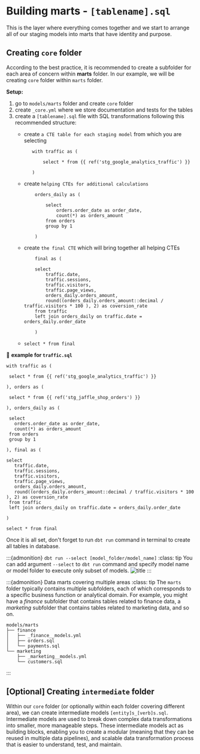 # Building marts - `[tablename].sql`

This is the layer where everything comes together and we start to arrange all of our staging models into marts that have identity and purpose.

## Creating `core` folder

According to the best practice, it is recommended to create a subfolder for each area of concern within **marts** folder. In our example, we will be creating `core` folder within `marts` folder.

**Setup:**
1. go to `models/marts` folder and create `core` folder
2. create `_core.yml` where we store documentation and tests for the tables
3. create a `[tablename].sql` file with SQL transformations following this recommended structure:
    * create `a CTE table for each staging model` from which you are selecting 
         ```
            with traffic as (

                select * from {{ ref('stg_google_analytics_traffic') }}

            )
        ```
    * create `helping CTEs for additional calculations`
        ```
            orders_daily as (

                select
                    orders.order_date as order_date,
                    count(*) as orders_amount
                from orders
                group by 1

            )
        ```
    * create `the final CTE` which will bring together all helping CTEs
        ```
            final as (

            select 
                traffic.date,
                traffic.sessions,
                traffic.visitors,
                traffic.page_views,
                orders_daily.orders_amount,
                round((orders_daily.orders_amount::decimal / traffic.visitors * 100 ), 2) as coversion_rate
            from traffic
            left join orders_daily on traffic.date = orders_daily.order_date

            )
        ```

    * `select * from final`

📝 **example for `traffic.sql`**

 ```
with traffic as (

  select * from {{ ref('stg_google_analytics_traffic') }}

), orders as (

  select * from {{ ref('stg_jaffle_shop_orders') }}

), orders_daily as (

  select
    orders.order_date as order_date,
    count(*) as orders_amount
  from orders
  group by 1

), final as (

select 
    traffic.date,
    traffic.sessions,
    traffic.visitors,
    traffic.page_views,
    orders_daily.orders_amount,
    round((orders_daily.orders_amount::decimal / traffic.visitors * 100 ), 2) as coversion_rate
  from traffic
  left join orders_daily on traffic.date = orders_daily.order_date

)

select * from final
 ```




Once it is all set, don't forget to run `dbt run` command in terminal to create all tables in database.

:::{admonition} `dbt run --select [model_folder/model_name]`
:class: tip
You can add argument `--select` to `dbt run` command and specify model name or model folder to execute only subset of models.
 ![title](../../images/gifs/dbt_marts.gif)
:::


:::{admonition} Data marts covering multiple areas
:class: tip
The `marts` folder typically contains multiple subfolders, each of which corresponds to a specific business function or analytical domain. For example, you might have a *finance* subfolder that contains tables related to finance data, a *marketing* subfolder that contains tables related to marketing data, and so on. 
```
models/marts
├── finance
│   ├── _finance__models.yml
│   ├── orders.sql
│   └── payments.sql
└── marketing
    ├── _marketing__models.yml
    └── customers.sql
```
:::
## [Optional] Creating `intermediate` folder

Within our `core` folder (or optionally within each folder covering different area), we can create intermediate models `[entity]s_[verb]s.sql`. Intermediate models are used to break down complex data transformations into smaller, more manageable steps. These intermediate models act as building blocks, enabling you to create a modular (meaning that they can be reused in multiple data pipelines), and scalable data transformation process that is easier to understand, test, and maintain.  